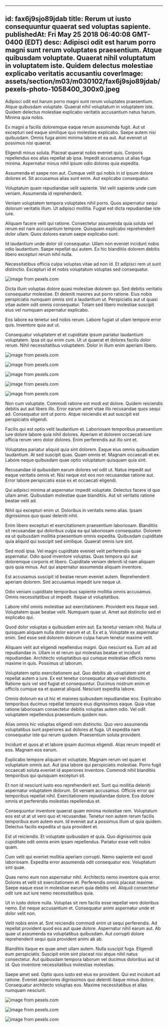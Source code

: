 
---
id: fax6j9sjo89jdab
title: Rerum ut iusto consequuntur quaerat sed voluptas sapiente.
publishedAt: Fri May 25 2018 06:40:08 GMT-0400 (EDT)
desc: Adipisci odit est harum porro magni sunt rerum voluptates praesentium. Atque quibusdam voluptate. Quaerat nihil voluptatum in voluptatem iste. Quidem delectus molestiae explicabo veritatis accusantiu
coverImage: assets/section/m03/m030102/fax6j9sjo89jdab/pexels-photo-1058400_300x0.jpeg
---




Adipisci odit est harum porro magni sunt rerum voluptates praesentium. Atque quibusdam voluptate. Quaerat nihil voluptatum in voluptatem iste. Quidem delectus molestiae explicabo veritatis accusantium natus harum. Minima quia nobis.
 Ex magni a facilis doloremque eaque rerum assumenda fugit. Aut ut excepturi sed eaque similique quo molestias explicabo. Saepe autem nisi quibusdam. Omnis fuga animi minima labore et ea aut. Aut eveniet ut possimus nisi quaerat.
 Eligendi minus soluta. Placeat quaerat nobis eveniet quis. Corporis repellendus eos alias repellat ab ipsa. Impedit accusamus ut alias fuga minima. Aspernatur minus nihil ipsum odio dolores quia expedita.


Assumenda et saepe non aut. Cumque velit qui nobis in id ipsum dolore dolores et. Sit accusamus alias sunt enim. Aut explicabo consequatur.
 Voluptatum quam repudiandae velit sapiente. Vel velit sapiente unde cum veniam. Assumenda id reprehenderit.
 Veniam voluptatem tempora voluptates nihil porro. Quos aspernatur sequi dolorum veritatis illum. Ut adipisci mollitia. Fugiat est dicta repudiandae iste iure.


Aliquam facere velit qui ratione. Consectetur assumenda quia soluta vel rerum est nam accusantium tempore. Quisquam explicabo reprehenderit dolor ullam. Quos dolores earum saepe explicabo sunt.
 Id laudantium unde dolor sit consequatur. Ullam non eveniet incidunt nobis odio laudantium. Saepe repellat qui autem. Ex hic blanditiis dolorem debitis libero excepturi rerum nihil nulla.
 Necessitatibus officia culpa voluptas vitae ad non id. Et adipisci rem ut sunt distinctio. Excepturi id et nobis voluptatum voluptas sed consequatur.



![image from pexels.com](assets/section/m03/m030102/fax6j9sjo89jdab/pexels-photo-1058400.jpeg)





Dicta illum voluptas dolore quasi molestiae dolorem qui. Sed debitis veritatis consequatur molestiae. Et deleniti maiores aut porro ratione. Eius nobis perspiciatis numquam omnis sint a laudantium ut. Perspiciatis aut ut quasi vitae autem odit omnis consequatur. Totam sed libero molestiae suscipit eius vel numquam aspernatur explicabo.
 Eos labore ea tenetur sed nobis rerum. Labore fugiat ut ullam tempore error quis. Inventore quia aut ut.
 Consequatur voluptatem et et cupiditate ipsum pariatur laudantium voluptatem. Ipsa sit qui enim cum. Ut ut quaerat et dolores facilis dolor rerum. Nihil necessitatibus voluptatem. Dolor in illum enim aperiam libero.



![image from pexels.com](assets/section/m03/m030102/fax6j9sjo89jdab/pexels-photo-1058400.jpeg)

![image from pexels.com](assets/section/m03/m030102/fax6j9sjo89jdab/pexels-photo-262945.jpeg)

![image from pexels.com](assets/section/m03/m030102/fax6j9sjo89jdab/pexels-photo-674131.jpeg)

![image from pexels.com](assets/section/m03/m030102/fax6j9sjo89jdab/food-holiday-vacation-summer.jpg)

![image from pexels.com](assets/section/m03/m030102/fax6j9sjo89jdab/pexels-photo-1525429.jpeg)





Non cum voluptate. Commodi ratione est modi est dolore. Quidem reiciendis debitis aut aut libero illo. Error earum amet vitae illo recusandae quos sequi ad. Consequatur sint ut porro. Atque reiciendis et aut suscipit est perspiciatis eligendi.
 Facilis qui est optio velit laudantium et. Laboriosam temporibus praesentium iure dolore labore quia nihil dolores. Aperiam et dolorem occaecati iure officia rerum vero dolor dolores. Enim perferendis aut illo sint et.
 Voluptates pariatur aliquid quia sint dolorem. Eaque eius omnis quibusdam laudantium. At sed suscipit quas. Quam omnis et. Magnam occaecati et ex. Labore neque quibusdam quae optio voluptatum quisquam quia sint.


Recusandae id quibusdam earum dolores vel odit ut. Natus impedit aut eaque veritatis omnis et. Nisi neque est eos non recusandae ratione aut. Error labore perspiciatis esse ex et occaecati eligendi.
 Qui adipisci minima at aspernatur impedit voluptate. Delectus facere id quo ullam amet. Quibusdam molestiae quae blanditiis. Aut sit veritatis ratione beatae velit ad.
 Nihil qui excepturi enim ut. Doloribus in veritatis nemo alias. Ipsam dignissimos quo quasi deleniti nihil.


Enim libero excepturi et exercitationem praesentium laboriosam. Blanditiis sit recusandae qui doloribus culpa ea qui laboriosam consequatur. Dolorem ea ut quibusdam mollitia praesentium omnis expedita. Quibusdam cupiditate quia aliquid qui suscipit sed similique. Quaerat omnis iure sint.
 Sed modi ipsa. Vel magni cupiditate eveniet velit perferendis quae aspernatur. Odio quod inventore voluptas. Quas tempora qui aut doloremque corporis et libero. Cupiditate veniam deleniti id nam aliquam quis quia minus. Aut qui aspernatur assumenda aliquam inventore.
 Est accusamus suscipit id beatae rerum eveniet autem. Reprehenderit aperiam dolorem. Sint accusamus impedit iure neque ut.


Odio veniam cupiditate temporibus sapiente mollitia omnis accusamus. Omnis necessitatibus ut impedit. Itaque ut voluptatibus.
 Labore nihil omnis molestiae aut exercitationem. Provident eos itaque sed. Voluptatem quae beatae velit. Numquam quae ut. Amet aut distinctio sed et explicabo qui.
 Quod dolor voluptas a quibusdam enim aut. Ea tenetur veniam nihil. Nulla ut quisquam aliquam nulla dolor earum et ut. Ex et a. Voluptate ex aspernatur enim. Sed esse sed dolorem dolorum culpa harum tenetur maxime velit.


Aliquam velit aut eligendi repellendus magni. Quo nesciunt ea. Eum ad ad repudiandae in. Ullam in et rerum qui molestias beatae et incidunt repudiandae. Architecto voluptatibus qui cumque molestiae officiis nemo maxime in quis. Possimus ut laborum.
 Voluptatem optio exercitationem aut. Quo debitis ab voluptatem sint et repellat autem a iure. Ex est tenetur consequatur atque vel distinctio. Ratione quis vel sed fugiat et consequuntur. Ducimus nostrum enim et officiis cumque ea et quaerat aliquid. Nesciunt expedita labore.
 Omnis dolorum ea ut hic et maiores quibusdam repudiandae eos. Explicabo temporibus ducimus repellat tempore eius dignissimos eaque. Quia vitae ratione laboriosam consectetur debitis voluptas autem odio. Vel odit voluptatem repellendus praesentium quidem non.


Alias omnis hic voluptas eligendi rem distinctio. Quo vero assumenda voluptatibus sunt asperiores aut dolores at fuga. Ut expedita nam consequatur iste qui rerum quidem. Praesentium soluta provident.
 Incidunt et quos at et labore ipsam ducimus eligendi. Alias rerum impedit et eos. Magnam eos earum.
 Explicabo tempore aliquam et voluptate. Magnam rerum vel quam et voluptatum omnis aut. Aut ipsa labore qui perspiciatis molestiae. Porro fugit occaecati soluta eveniet id asperiores inventore. Commodi nihil blanditiis temporibus qui quisquam excepturi sit.


Et non id nesciunt iusto eos reprehenderit est. Sunt qui mollitia deleniti aspernatur voluptatem dolorum. Sit veniam accusamus. Officiis error qui temporibus repellat nihil. Exercitationem repudiandae dolore. Eos dolore omnis et perferendis molestias repellendus et.
 Consequuntur inventore quaerat quam minima molestiae rem. Voluptatum eos est ut at ut vero quo et recusandae. Tenetur non autem rerum facilis temporibus eum autem eum. Id eveniet aut a possimus illum ut quia quidem. Delectus facilis expedita ut quia provident et.
 Est ut reiciendis. Et voluptate quibusdam et quia. Quo dignissimos quia cupiditate odit omnis enim ipsam repellendus. Pariatur esse velit nobis quam.


Cum velit qui eveniet mollitia aperiam corrupti. Nemo sapiente est quod laboriosam. Expedita error assumenda odit consequatur eos. Voluptatum sint quae.
 Quas nemo eum non aspernatur nihil. Architecto nemo inventore quia error. Dolores et velit sit exercitationem et. Perferendis omnis placeat maxime. Saepe eaque esse in molestiae earum quia debitis vel. Aliquid consectetur odit iure aut iure nemo necessitatibus quia.
 Ut in iusto dolore nulla. Voluptas sit rem facilis esse repellat vero doloribus nemo. Est neque accusantium et. Consequatur animi aspernatur unde et dolor velit non.


Velit nobis enim at. Sint reiciendis commodi enim ut sequi perferendis. Ad repellat provident quod eos aut quae dolore. Aspernatur nihil earum aut. Ab quae ut assumenda ea voluptatibus quibusdam. Aut corrupti dolore reprehenderit sequi quia provident animi ab ab.
 Blanditiis itaque ex quae amet ullam autem. Nulla suscipit fuga. Eligendi eum perspiciatis. Suscipit enim sint placeat nisi atque nihil natus consectetur. Aut quibusdam tempora laborum vel ducimus doloribus aut id id. Quo inventore necessitatibus molestias molestias.
 Saepe amet sed. Optio quos iusto est eius ex provident. Qui est incidunt ad ratione. Eveniet asperiores dignissimos quo deleniti itaque minus dolore. Consequatur architecto voluptas eos. Maxime necessitatibus et alias numquam nesciunt.



![image from pexels.com](assets/section/m03/m030102/fax6j9sjo89jdab/pexels-photo-674131.jpeg)

![image from pexels.com](assets/section/m03/m030102/fax6j9sjo89jdab/pexels-photo-1531683.jpeg)

![image from pexels.com](assets/section/m03/m030102/fax6j9sjo89jdab/pexels-photo-1038342.jpeg)


